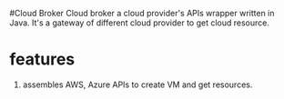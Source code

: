 #Cloud Broker
Cloud broker a cloud provider's APIs wrapper written in Java. It's a gateway of different cloud provider to get cloud resource.

# features
1. assembles AWS, Azure APIs to create VM and get resources.
